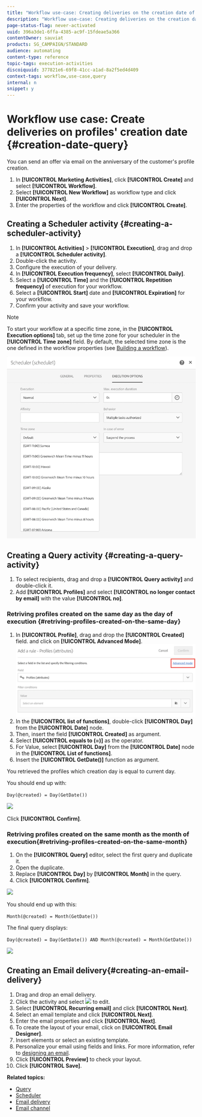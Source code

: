 ```yaml
---
title: "Workflow use-case: Creating deliveries on the creation date of the profile"
description: "Workflow use-case: Creating deliveries on the creation date of the profile"
page-status-flag: never-activated
uuid: 396a3de1-6ffa-4385-ac9f-15fdeae5a366
contentOwner: sauviat
products: SG_CAMPAIGN/STANDARD
audience: automating
content-type: reference
topic-tags: execution-activities 
discoiquuid: 377821e6-69f8-41cc-a1ad-8a2f5ed4d409
context-tags: workflow,use-case,query
internal: n
snippet: y
---
```


# Workflow use case: Create deliveries on profiles' creation date {#creation-date-query}

You can send an offer via email on the anniversary of the customer's profile creation.

1. In **[!UICONTROL Marketing Activities]**, click **[!UICONTROL Create]** and select **[!UICONTROL Workflow]**.
1. Select **[!UICONTROL New Workflow]** as workflow type and click **[!UICONTROL Next]**.
1. Enter the properties of the workflow and click **[!UICONTROL Create]**.

## Creating a Scheduler activity {#creating-a-scheduler-activity}

1. In **[!UICONTROL Activities]** > **[!UICONTROL Execution]**, drag and drop a **[!UICONTROL Scheduler activity]**.
1. Double-click the activity.
1. Configure the execution of your delivery.
1. In **[!UICONTROL Execution frequency]**, select **[!UICONTROL Daily]**.
1. Select a **[!UICONTROL Time]** and the **[!UICONTROL Repetition frequency]** of execution for your workflow.
1. Select a **[!UICONTROL Start]** date and **[!UICONTROL Expiration]** for your workflow.
1. Confirm your activity and save your workflow.

>[!NOTE]
>
>To start your workflow at a specific time zone, in the **[!UICONTROL Execution options]** tab, set up the time zone for your scheduler in the **[!UICONTROL Time zone]** field. By default, the selected time zone is the one defined in the workflow properties (see [Building a workflow](../../automating/using/building-a-workflow.md)).

![](assets/time_zone.png)

## Creating a Query activity {#creating-a-query-activity}

1. To select recipients, drag and drop a **[!UICONTROL Query activity]** and double-click it.
1. Add **[!UICONTROL Profiles]** and select **[!UICONTROL no longer contact by email]** with the value **[!UICONTROL no]**.

### Retriving profiles created on the same day as the day of execution {#retriving-profiles-created-on-the-same-day}

1. In **[!UICONTROL Profile]**, drag and drop the **[!UICONTROL Created]** field. and click on **[!UICONTROL Advanced Mode]**.
![](assets/advanced_mode.png)
1. In the **[!UICONTROL list of functions]**, double-click **[!UICONTROL Day]** from the **[!UICONTROL Date]** node.
1. Then, insert the field **[!UICONTROL Created]** as argument.
1. Select **[!UICONTROL equals to (=)]** as the operator.
1. For Value, select **[!UICONTROL Day]** from the **[!UICONTROL Date]** node in the **[!UICONTROL List of functions]**.
1. Insert the **[!UICONTROL GetDate()]** function as argument.

You retrieved the profiles which creation day is equal to current day.

You should end up with:

```Day(@created) = Day(GetDate())```

![](assets/day_creation_query.png)

Click **[!UICONTROL Confirm]**.

### Retriving profiles created on the same month as the month of execution{#retriving-profiles-created-on-the-same-month}

1. On the **[!UICONTROL Query]** editor, select the first query and duplicate it. 
1. Open the duplicate.
1. Replace **[!UICONTROL Day]** by **[!UICONTROL Month]** in the query.
1. Click **[!UICONTROL Confirm]**.

![](assets/month_rule.png)

You should end up with this:  

``` Month(@created) = Month(GetDate()) ```

The final query displays:

```Day(@created) = Day(GetDate()) AND Month(@created) = Month(GetDate())```

![](assets/expression_editor_1.png)

## Creating an Email delivery{#creating-an-email-delivery}

1. Drag and drop an email delivery.
1. Click the activity and select ![](assets/edit_darkgrey-24px.png) to edit.
1. Select **[!UICONTROL Recurring email]** and click **[!UICONTROL Next]**.
1. Select an email template and click **[!UICONTROL Next]**.
1. Enter the email properties and click **[!UICONTROL Next]**.
1. To create the layout of your email, click on **[!UICONTROL Email Designer]**.
1. Insert elements or select an existing template.
1. Personalize your email using fields and links.
For more information, refer to [designing an email](../../designing/using/designing-from-scratch.md#designing-an-email-content-from-scratch).
1. Click **[!UICONTROL Preview]** to check your layout.
1. Click **[!UICONTROL Save]**.

**Related topics:**

* [Query](../../automating/using/query.md)
* [Scheduler](../../automating/using/scheduler.md)
* [Email delivery](../../automating/using/email-delivery.md)
* [Email channel](../../channels/using/creating-an-email.md)
